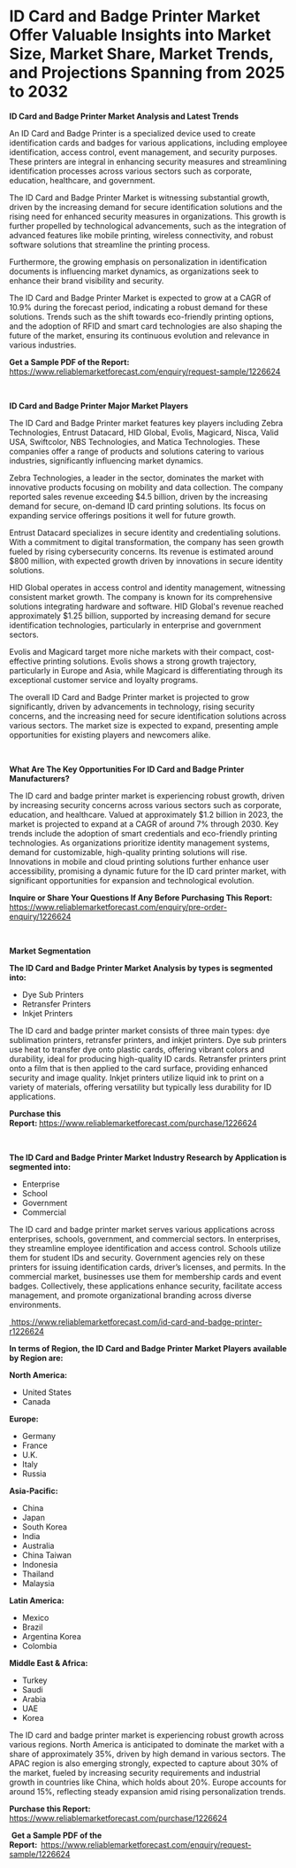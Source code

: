 <p><h1>ID Card and Badge Printer Market Offer Valuable Insights into Market Size, Market Share, Market Trends, and Projections Spanning from 2025 to 2032</h1></p><p><strong>ID Card and Badge Printer Market Analysis and Latest Trends</strong></p>
<p><p>An ID Card and Badge Printer is a specialized device used to create identification cards and badges for various applications, including employee identification, access control, event management, and security purposes. These printers are integral in enhancing security measures and streamlining identification processes across various sectors such as corporate, education, healthcare, and government.</p><p>The ID Card and Badge Printer Market is witnessing substantial growth, driven by the increasing demand for secure identification solutions and the rising need for enhanced security measures in organizations. This growth is further propelled by technological advancements, such as the integration of advanced features like mobile printing, wireless connectivity, and robust software solutions that streamline the printing process. </p><p>Furthermore, the growing emphasis on personalization in identification documents is influencing market dynamics, as organizations seek to enhance their brand visibility and security. </p><p>The ID Card and Badge Printer Market is expected to grow at a CAGR of 10.9% during the forecast period, indicating a robust demand for these solutions. Trends such as the shift towards eco-friendly printing options, and the adoption of RFID and smart card technologies are also shaping the future of the market, ensuring its continuous evolution and relevance in various industries.</p></p>
<p><strong>Get a Sample PDF of the Report:&nbsp;</strong> <a href="https://www.reliablemarketforecast.com/enquiry/request-sample/1226624?utm_campaign=3541&utm_medium=2&utm_source=Github&utm_content=ia&utm_term=16042025&utm_id=id-card-and-badge-printer">https://www.reliablemarketforecast.com/enquiry/request-sample/1226624</a></p>
<p>&nbsp;</p>
<p><strong>ID Card and Badge Printer Major Market Players</strong></p>
<p><p>The ID Card and Badge Printer market features key players including Zebra Technologies, Entrust Datacard, HID Global, Evolis, Magicard, Nisca, Valid USA, Swiftcolor, NBS Technologies, and Matica Technologies. These companies offer a range of products and solutions catering to various industries, significantly influencing market dynamics.</p><p>Zebra Technologies, a leader in the sector, dominates the market with innovative products focusing on mobility and data collection. The company reported sales revenue exceeding $4.5 billion, driven by the increasing demand for secure, on-demand ID card printing solutions. Its focus on expanding service offerings positions it well for future growth.</p><p>Entrust Datacard specializes in secure identity and credentialing solutions. With a commitment to digital transformation, the company has seen growth fueled by rising cybersecurity concerns. Its revenue is estimated around $800 million, with expected growth driven by innovations in secure identity solutions.</p><p>HID Global operates in access control and identity management, witnessing consistent market growth. The company is known for its comprehensive solutions integrating hardware and software. HID Global's revenue reached approximately $1.25 billion, supported by increasing demand for secure identification technologies, particularly in enterprise and government sectors.</p><p>Evolis and Magicard target more niche markets with their compact, cost-effective printing solutions. Evolis shows a strong growth trajectory, particularly in Europe and Asia, while Magicard is differentiating through its exceptional customer service and loyalty programs.</p><p>The overall ID Card and Badge Printer market is projected to grow significantly, driven by advancements in technology, rising security concerns, and the increasing need for secure identification solutions across various sectors. The market size is expected to expand, presenting ample opportunities for existing players and newcomers alike.</p></p>
<p>&nbsp;</p>
<p><strong>What Are The Key Opportunities For ID Card and Badge Printer Manufacturers?</strong></p>
<p><p>The ID card and badge printer market is experiencing robust growth, driven by increasing security concerns across various sectors such as corporate, education, and healthcare. Valued at approximately $1.2 billion in 2023, the market is projected to expand at a CAGR of around 7% through 2030. Key trends include the adoption of smart credentials and eco-friendly printing technologies. As organizations prioritize identity management systems, demand for customizable, high-quality printing solutions will rise. Innovations in mobile and cloud printing solutions further enhance user accessibility, promising a dynamic future for the ID card printer market, with significant opportunities for expansion and technological evolution.</p></p>
<p><strong>Inquire or Share Your Questions If Any Before Purchasing This Report:</strong> <a href="https://www.reliablemarketforecast.com/enquiry/pre-order-enquiry/1226624?utm_campaign=3541&utm_medium=2&utm_source=Github&utm_content=ia&utm_term=16042025&utm_id=id-card-and-badge-printer">https://www.reliablemarketforecast.com/enquiry/pre-order-enquiry/1226624</a></p>
<p>&nbsp;</p>
<p><strong>Market Segmentation</strong></p>
<p><strong>The ID Card and Badge Printer Market Analysis by types is segmented into:</strong></p>
<p><ul><li>Dye Sub Printers</li><li>Retransfer Printers</li><li>Inkjet Printers</li></ul></p>
<p><p>The ID card and badge printer market consists of three main types: dye sublimation printers, retransfer printers, and inkjet printers. Dye sub printers use heat to transfer dye onto plastic cards, offering vibrant colors and durability, ideal for producing high-quality ID cards. Retransfer printers print onto a film that is then applied to the card surface, providing enhanced security and image quality. Inkjet printers utilize liquid ink to print on a variety of materials, offering versatility but typically less durability for ID applications.</p></p>
<p><strong>Purchase this Report:&nbsp;</strong><a href="https://www.reliablemarketforecast.com/purchase/1226624?utm_campaign=3541&utm_medium=2&utm_source=Github&utm_content=ia&utm_term=16042025&utm_id=id-card-and-badge-printer">https://www.reliablemarketforecast.com/purchase/1226624</a></p>
<p>&nbsp;</p>
<p><strong>The ID Card and Badge Printer Market Industry Research by Application is segmented into:</strong></p>
<p><ul><li>Enterprise</li><li>School</li><li>Government</li><li>Commercial</li></ul></p>
<p><p>The ID card and badge printer market serves various applications across enterprises, schools, government, and commercial sectors. In enterprises, they streamline employee identification and access control. Schools utilize them for student IDs and security. Government agencies rely on these printers for issuing identification cards, driver’s licenses, and permits. In the commercial market, businesses use them for membership cards and event badges. Collectively, these applications enhance security, facilitate access management, and promote organizational branding across diverse environments.</p></p>
<p><a href="https://www.reliablemarketforecast.com/id-card-and-badge-printer-r1226624?utm_campaign=3541&utm_medium=2&utm_source=Github&utm_content=ia&utm_term=16042025&utm_id=id-card-and-badge-printer">&nbsp;https://www.reliablemarketforecast.com/id-card-and-badge-printer-r1226624</a></p>
<p><strong>In terms of Region, the ID Card and Badge Printer Market Players available by Region are:</strong></p>
<p>
    <p> <strong> North America: </strong>
        <ul>
            <li>United States</li>
            <li>Canada</li>
        </ul>
        </p> 
    <p> <strong> Europe: </strong>
        <ul>
            <li>Germany</li>
            <li>France</li>
            <li>U.K.</li>
            <li>Italy</li>
            <li>Russia</li>
        </ul>
        </p> 
    <p> <strong> Asia-Pacific: </strong>
        <ul>
            <li>China</li>
            <li>Japan</li>
            <li>South Korea</li>
            <li>India</li>
            <li>Australia</li>
            <li>China Taiwan</li>
            <li>Indonesia</li>
            <li>Thailand</li>
            <li>Malaysia</li>
        </ul>
        </p> 
    <p> <strong> Latin America: </strong>
        <ul>
            <li>Mexico</li>
            <li>Brazil</li>
            <li>Argentina Korea</li>
            <li>Colombia</li>
        </ul>
        </p> 
    <p> <strong> Middle East & Africa: </strong>
        <ul>
            <li>Turkey</li>
            <li>Saudi</li>
            <li>Arabia</li>
            <li>UAE</li>
            <li>Korea</li>
        </ul>
    </p>
    </p>
<p><p>The ID card and badge printer market is experiencing robust growth across various regions. North America is anticipated to dominate the market with a share of approximately 35%, driven by high demand in various sectors. The APAC region is also emerging strongly, expected to capture about 30% of the market, fueled by increasing security requirements and industrial growth in countries like China, which holds about 20%. Europe accounts for around 15%, reflecting steady expansion amid rising personalization trends.</p></p>
<p><strong>Purchase this Report: </strong><a href="https://www.reliablemarketforecast.com/purchase/1226624?utm_campaign=3541&utm_medium=2&utm_source=Github&utm_content=ia&utm_term=16042025&utm_id=id-card-and-badge-printer">https://www.reliablemarketforecast.com/purchase/1226624</a></p>
<p>&nbsp;<strong>Get a Sample PDF of the Report:&nbsp;&nbsp;</strong><a href="https://www.reliablemarketforecast.com/enquiry/request-sample/1226624?utm_campaign=3541&utm_medium=2&utm_source=Github&utm_content=ia&utm_term=16042025&utm_id=id-card-and-badge-printer">https://www.reliablemarketforecast.com/enquiry/request-sample/1226624</a></p>
<p><strong></strong></p>
<p><p></p><p></p><p></p></p>